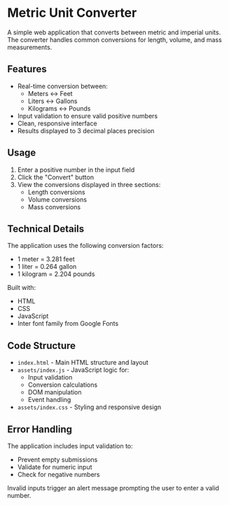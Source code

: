 # Metric Unit Converter

A simple web application that converts between metric and imperial units. The converter handles common conversions for length, volume, and mass measurements.

## Features

- Real-time conversion between:
  - Meters ↔ Feet
  - Liters ↔ Gallons  
  - Kilograms ↔ Pounds
- Input validation to ensure valid positive numbers
- Clean, responsive interface
- Results displayed to 3 decimal places precision

## Usage

1. Enter a positive number in the input field
2. Click the "Convert" button
3. View the conversions displayed in three sections:
   - Length conversions
   - Volume conversions  
   - Mass conversions

## Technical Details

The application uses the following conversion factors:
- 1 meter = 3.281 feet
- 1 liter = 0.264 gallon
- 1 kilogram = 2.204 pounds

Built with:
- HTML
- CSS 
- JavaScript
- Inter font family from Google Fonts

## Code Structure

- `index.html` - Main HTML structure and layout
- `assets/index.js` - JavaScript logic for:
  - Input validation
  - Conversion calculations
  - DOM manipulation
  - Event handling
- `assets/index.css` - Styling and responsive design

## Error Handling

The application includes input validation to:
- Prevent empty submissions
- Validate for numeric input
- Check for negative numbers

Invalid inputs trigger an alert message prompting the user to enter a valid number.
